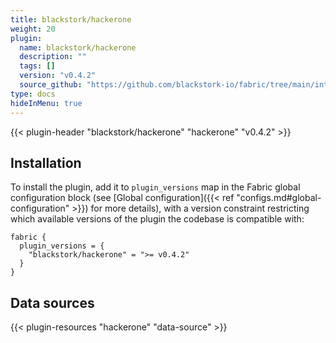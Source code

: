 ```yaml
---
title: blackstork/hackerone
weight: 20
plugin:
  name: blackstork/hackerone
  description: ""
  tags: []
  version: "v0.4.2"
  source_github: "https://github.com/blackstork-io/fabric/tree/main/internal/hackerone/"
type: docs
hideInMenu: true
---
```


{{< plugin-header "blackstork/hackerone" "hackerone" "v0.4.2" >}}

## Installation

To install the plugin, add it to `plugin_versions` map in the Fabric global configuration block (see [Global configuration]({{< ref "configs.md#global-configuration" >}}) for more details), with a version constraint restricting which available versions of the plugin the codebase is compatible with:

```hcl
fabric {
  plugin_versions = {
    "blackstork/hackerone" = ">= v0.4.2"
  }
}
```


## Data sources

{{< plugin-resources "hackerone" "data-source" >}}
